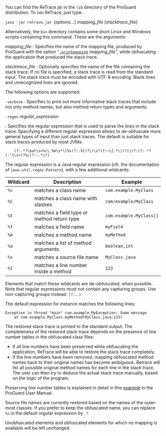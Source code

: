 You can find the ReTrace jar in the `lib` directory of the ProGuard
distribution. To run ReTrace, just type:

`java -jar retrace.jar `\[*options...*\] *mapping\_file*
\[*stacktrace\_file*\]

Alternatively, the `bin` directory contains some short Linux and Windows
scripts containing this command. These are the arguments:

*mapping\_file*
: Specifies the name of the mapping file, produced by ProGuard with the
  option "[`-printmapping`](../usage.md#printmapping) *mapping\_file*", while
  obfuscating the application that produced the stack trace.

*stacktrace\_file*
: Optionally specifies the name of the file containing the stack trace. If
  no file is specified, a stack trace is read from the standard input. The
  stack trace must be encoded with UTF-8 encoding. Blank lines and
  unrecognized lines are ignored.

The following options are supported:

`-verbose`
: Specifies to print out more informative stack traces that include not only
  method names, but also method return types and arguments.

`-regex` *regular\_expression*

: Specifies the regular expression that is used to parse the lines in the
  stack trace. Specifying a different regular expression allows to
  de-obfuscate more general types of input than just stack traces. The default
  is suitable for stack traces produced by most JVMs:

        (?:.*?\bat\s+%c\.%m\s*\(%s(?::%l)?\)\s*(?:~\[.*\])?)|(?:(?:.*?[:"]\s+)?%c(?::.*)?)


  The regular expression is a Java regular expression (cfr. the
  documentation of `java.util.regex.Pattern`), with a few additional
  wildcards:

  | Wildcard | Description                                | Example
  |----------|--------------------------------------------|-------------------------------------------
  | `%c`     | matches a class name                       | `com.example.MyClass`
  | `%C`     | matches a class name with slashes          | `com/example/MyClass`
  | `%t`     | matches a field type or method return type | `com.example.MyClass[]`
  | `%f`     | matches a field name                       | `myField`
  | `%m`     | matches a method name                      | `myMethod`
  | `%a`     | matches a list of method arguments         | `boolean,int`
  | `%s`     | matches a source file name                 | `MyClass.java`
  | `%l`     | matches a line number inside a method      | `123`

  Elements that match these wildcards are de-obfuscated,
  when possible. Note that regular expressions must not contain any
  capturing groups. Use non-capturing groups instead: `(?:`...`)`

  The default expression for instance matches the following lines:

    Exception in thread "main" com.example.MyException: Some message
        at com.example.MyClass.myMethod(MyClass.java:123)


The restored stack trace is printed to the standard output. The
completeness of the restored stack trace depends on the presence of line
number tables in the obfuscated class files:

- If all line numbers have been preserved while obfuscating the
  application, ReTrace will be able to restore the stack
  trace completely.
- If the line numbers have been removed, mapping obfuscated method
  names back to their original names has become ambiguous. Retrace
  will list all possible original method names for each line in the
  stack trace. The user can then try to deduce the actual stack trace
  manually, based on the logic of the program.

Preserving line number tables is explained in detail in this
[example](../examples.md#stacktrace) in the ProGuard User Manual.

Source file names are currently restored based on the names of the
outer-most classes. If you prefer to keep the obfuscated name, you can
replace `%s` in the default regular expression by `.*`

Unobfuscated elements and obfuscated elements for which no mapping is
available will be left unchanged.
